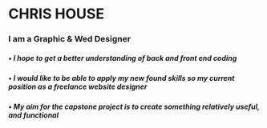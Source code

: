 # CHRIS HOUSE
### I am a Graphic & Wed Designer
##### • I hope to get a better understanding of back and front end coding
##### • I would like to be able to apply my new found skills so my current position as a freelance website designer
##### • My aim for the capstone project is to create something relatively useful, and functional
